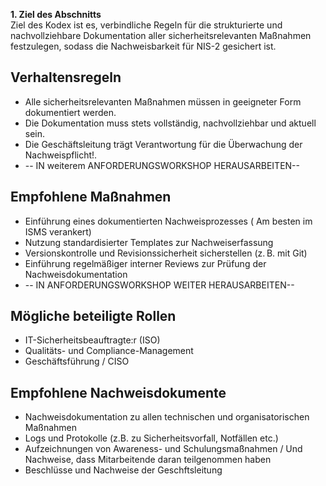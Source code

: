 
**1. Ziel des Abschnitts**  
Ziel des Kodex ist es, verbindliche Regeln für die strukturierte und nachvollziehbare Dokumentation aller sicherheitsrelevanten Maßnahmen festzulegen, sodass die Nachweisbarkeit für NIS-2 gesichert ist.

## Verhaltensregeln 
  - Alle sicherheitsrelevanten Maßnahmen müssen in geeigneter Form dokumentiert werden.  
  - Die Dokumentation muss stets vollständig, nachvollziehbar und aktuell sein. 
  - Die Geschäftsleitung trägt Verantwortung für die Überwachung der Nachweispflicht!. 
  - -- IN weiterem ANFORDERUNGSWORKSHOP HERAUSARBEITEN--

## Empfohlene Maßnahmen 
  - Einführung eines dokumentierten Nachweisprozesses ( Am besten im ISMS verankert)
  - Nutzung standardisierter Templates zur Nachweiserfassung
  - Versionskontrolle und Revisionssicherheit sicherstellen (z. B. mit Git)
  - Einführung regelmäßiger interner Reviews zur Prüfung der Nachweisdokumentation
  - -- IN ANFORDERUNGSWORKSHOP WEITER HERAUSARBEITEN--

## Mögliche beteiligte Rollen
- IT-Sicherheitsbeauftragte:r (ISO)  
- Qualitäts- und Compliance-Management  
- Geschäftsführung / CISO  

## Empfohlene Nachweisdokumente
- Nachweisdokumentation zu allen technischen und organisatorischen Maßnahmen  
- Logs und Protokolle (z.B. zu Sicherheitsvorfall, Notfällen etc.)
- Aufzeichnungen von Awareness- und Schulungsmaßnahmen / Und Nachweise, dass Mitarbeitende daran teilgenommen haben
- Beschlüsse und Nachweise der Geschftsleitung

